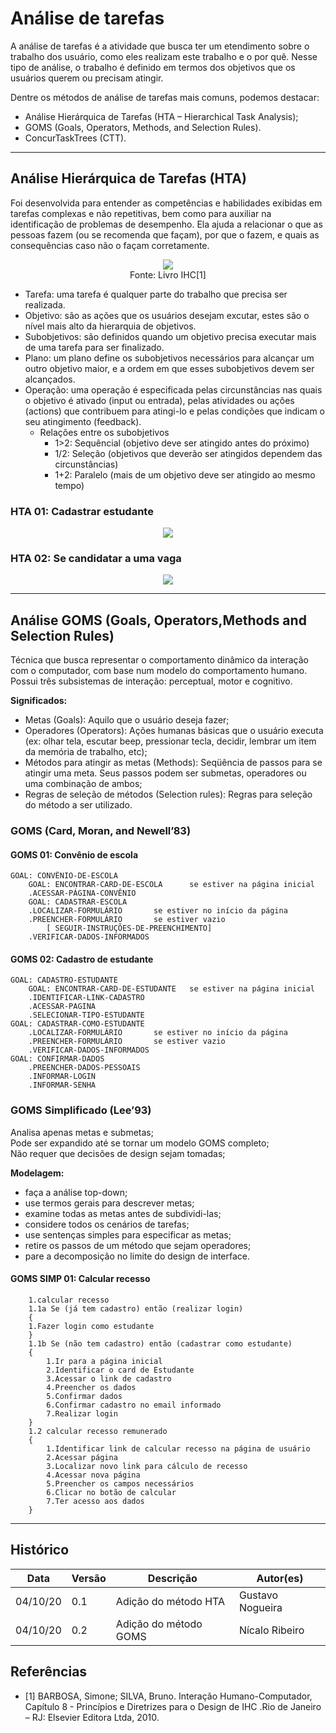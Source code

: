 # Análise de tarefas

A análise de tarefas é a atividade que busca ter um etendimento sobre o trabalho dos usuário, como eles realizam este trabalho e o por quê. Nesse tipo de análise, o trabalho é definido em termos dos objetivos que os usuários querem ou precisam atingir.

Dentre os métodos de análise de tarefas mais comuns, podemos destacar:

- Análise Hierárquica de Tarefas (HTA – Hierarchical Task Analysis);
- GOMS (Goals, Operators, Methods, and Selection Rules).
- ConcurTaskTrees (CTT).

---

## Análise Hierárquica de Tarefas (HTA)

Foi desenvolvida para entender as competências e habilidades exibidas em tarefas complexas e não repetitivas, bem como para auxiliar na identificação de problemas de desempenho. Ela ajuda a relacionar o que as pessoas fazem (ou se recomenda que façam), por que o fazem, e quais as consequências caso não o façam corretamente.

<p align="center">
    <img src="../images/elementos-hta.png"/><br/>
    <span style="text-align: center;">Fonte: Livro IHC[1] </span>
</p>

- Tarefa: uma tarefa é qualquer parte do trabalho que precisa ser realizada.
- Objetivo: são as ações que os usuários desejam excutar, estes são o nível mais alto da hierarquia de objetivos.
- Subobjetivos: são definidos quando um objetivo precisa executar mais de uma tarefa para ser finalizado.
- Plano: um plano define os subobjetivos necessários para alcançar um outro objetivo maior, e a ordem em que esses subobjetivos devem ser alcançados.
- Operação: uma operação é especificada pelas circunstâncias nas quais o objetivo é ativado (input ou entrada), pelas atividades ou ações (actions) que contribuem para atingi-lo e pelas condições que indicam o seu atingimento (feedback).
  - Relações entre os subobjetivos
    - 1>2: Sequêncial (objetivo deve ser atingido antes do próximo)
    - 1/2: Seleção (objetivos que deverão ser atingidos dependem das circunstâncias)
    - 1+2: Paralelo (mais de um objetivo deve ser atingido ao mesmo tempo)

### HTA 01: Cadastrar estudante

<p align="center">
    <img src="../images/HTAs/hta-01.png"/><br/>
</p>

### HTA 02: Se candidatar a uma vaga

<p align="center">
    <img src="../images/HTAs/hta-02.png"/><br/>
</p>

---

## Análise GOMS (Goals, Operators,Methods and Selection Rules)  

Técnica que busca representar o comportamento dinâmico da interação com o computador, com base num modelo do comportamento humano. Possui três subsistemas de interação: perceptual, motor e cognitivo.   

**Significados:**

- Metas (Goals): Aquilo que o usuário deseja fazer;  
- Operadores (Operators): Ações humanas básicas que o usuário executa (ex: olhar tela, escutar beep, pressionar tecla, decidir, lembrar um item da memória de trabalho, etc);
- Métodos para atingir as metas (Methods): Seqüência de passos para se atingir uma meta. Seus passos podem ser submetas, operadores ou uma combinação de ambos;  
- Regras de seleção de métodos (Selection rules): Regras para seleção do método a ser utilizado.

### GOMS (Card, Moran, and Newell’83)

#### GOMS 01: Convênio de escola

    GOAL: CONVÊNIO-DE-ESCOLA  
	    GOAL: ENCONTRAR-CARD-DE-ESCOLA		se estiver na página inicial  
		.ACESSAR-PÁGINA-CONVÊNIO  
	    GOAL: CADASTRAR-ESCOLA  
		.LOCALIZAR-FORMULÁRIO		se estiver no início da página  
		.PREENCHER-FORMULÁRIO	    se estiver vazio  
			[ SEGUIR-INSTRUÇÕES-DE-PREENCHIMENTO]  
		.VERIFICAR-DADOS-INFORMADOS  

#### GOMS 02: Cadastro de estudante

    GOAL: CADASTRO-ESTUDANTE
	    GOAL: ENCONTRAR-CARD-DE-ESTUDANTE	se estiver na página inicial  
		.IDENTIFICAR-LINK-CADASTRO  
		.ACESSAR-PAGINA  
		.SELECIONAR-TIPO-ESTUDANTE  
	GOAL: CADASTRAR-COMO-ESTUDANTE	  
		.LOCALIZAR-FORMULÁRIO		se estiver no início da página  
		.PREENCHER-FORMULÁRIO	    se estiver vazio  
		.VERIFICAR-DADOS-INFORMADOS  
	GOAL: CONFIRMAR-DADOS  
		.PREENCHER-DADOS-PESSOAIS  
		.INFORMAR-LOGIN  
		.INFORMAR-SENHA  

   
### GOMS Simplificado (Lee’93)

Analisa apenas metas e submetas;  
Pode ser expandido até se tornar um modelo GOMS completo;  
Não requer que decisões de design sejam tomadas;  

**Modelagem:**

- faça a análise top-down;  
- use termos gerais para descrever metas;
- examine todas as metas antes de subdividi-las;
- considere todos os cenários de tarefas;
- use sentenças simples para especificar as metas;
- retire os passos de um método que sejam operadores;
- pare a decomposição no limite do design de interface.

#### GOMS SIMP 01: Calcular recesso

        1.calcular recesso
        1.1a Se (já tem cadastro) então (realizar login)
	    {
        1.Fazer login como estudante
        }
        1.1b Se (não tem cadastro) então (cadastrar como estudante)
	    {
		    1.Ir para a página inicial
            2.Identificar o card de Estudante
            3.Acessar o link de cadastro
            4.Preencher os dados
            5.Confirmar dados
            6.Confirmar cadastro no email informado
            7.Realizar login	
	    }
        1.2 calcular recesso remunerado
	    {
		    1.Identificar link de calcular recesso na página de usuário
		    2.Acessar página
		    3.Localizar novo link para cálculo de recesso
		    4.Acessar nova página
		    5.Preencher os campos necessários
		    6.Clicar no botão de calcular
            7.Ter acesso aos dados
	    }




---

## Histórico

| Data     | Versão | Descrição             | Autor(es)        |
| -------- | ------ | --------------------- | ---------------- |
| 04/10/20 | 0.1    | Adição do método HTA  | Gustavo Nogueira |
| 04/10/20 | 0.2    | Adição do método GOMS | Nícalo Ribeiro   |

## Referências

* [1] BARBOSA, Simone; SILVA, Bruno. Interação Humano-Computador, Capítulo 8 - Princípios e Diretrizes para o Design de IHC .Rio de Janeiro – RJ: Elsevier Editora Ltda, 2010.
